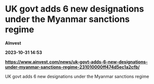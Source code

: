 # UK govt adds 6 new designations under the Myanmar sanctions regime
**AInvest**

**2023-10-31 14:53**

**https://www.ainvest.com/news/uk-govt-adds-6-new-designations-under-myanmar-sanctions-regime-231010000ff474d5ec1a2cfb/**

UK govt adds 6 new designations under the Myanmar sanctions regime